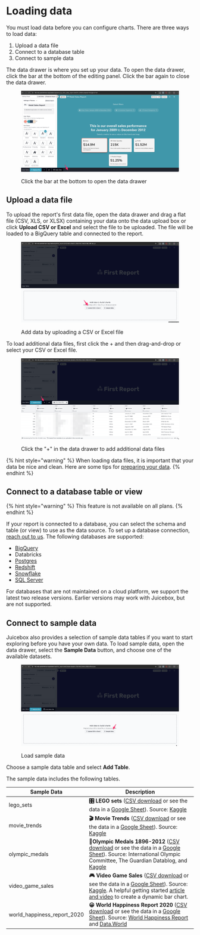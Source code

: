 # Loading data

You must load data before you can configure charts. There are three ways to load data:

1. Upload a data file
2. Connect to a database table
3. Connect to sample data

The data drawer is where you set up your data. To open the data drawer, click the bar at the bottom of the editing panel. Click the bar again to close the data drawer.&#x20;

<figure><img src="../../../.gitbook/assets/image (19).png" alt=""><figcaption><p>Click the bar at the bottom to open the data drawer</p></figcaption></figure>

## Upload a data file

To upload the report's first data file, open the data drawer and drag a flat file (CSV, XLS, or XLSX) containing your data onto the data upload box or click **Upload CSV or Excel** and select the file to be uploaded. The file will be loaded to a BigQuery table and connected to the report.&#x20;

<figure><img src="../../../.gitbook/assets/image (11).png" alt=""><figcaption><p>Add data by uploading a CSV or Excel file</p></figcaption></figure>

To load additional data files, first click the + and then drag-and-drop or select your CSV or Excel file.

<figure><img src="../../../.gitbook/assets/image (13).png" alt=""><figcaption><p>Click the "+" in the data drawer to add additional data files</p></figcaption></figure>

{% hint style="warning" %}
When loading data files, it is important that your data be nice and clean. Here are some tips for [preparing your data](../../design-tips/preparing-your-data.md).&#x20;
{% endhint %}

## Connect to a database table or view

{% hint style="warning" %}
This feature is not available on all plans.
{% endhint %}

If your report is connected to a database, you can select the schema and table (or view) to use as the data source. To set up a database connection, [reach out to us](../../../getting-started/reach-out-to-us.md).  The following databases are supported:

* [BigQuery](connecting-to-bigquery.md)
* Databricks
* [Postgres](connecting-to-postgres.md)
* [Redshift](connecting-to-redshift.md)
* [Snowflake](connecting-to-snowflake.md)
* [SQL Server](connecting-to-sql-server.md)

For databases that are not maintained on a cloud platform, we support the latest two release versions. Earlier versions may work with Juicebox, but are not supported.

## Connect to sample data

Juicebox also provides a selection of sample data tables if you want to start exploring before you have your own data. To load sample data, open the data drawer, select the **Sample Data** button, and choose one of the available datasets.&#x20;

<figure><img src="../../../.gitbook/assets/image (14).png" alt=""><figcaption><p>Load sample data</p></figcaption></figure>

Choose a sample data table and select **Add Table**.

The sample data includes the following tables.&#x20;

| Sample Data                    | Description                                                                                                                                                                                                                                                                                                                                                                                                                                                                                                               |
| ------------------------------ | ------------------------------------------------------------------------------------------------------------------------------------------------------------------------------------------------------------------------------------------------------------------------------------------------------------------------------------------------------------------------------------------------------------------------------------------------------------------------------------------------------------------------- |
| lego\_sets                     |  **🎛 LEGO sets** ([CSV download](https://docs.google.com/spreadsheets/d/10lJ-WWUvI8A1ezdzK0NWvGp5hjKT73Nj2N9eccLQIqY/export?format=csv\&gid=0) or see the data in a [Google Sheet](https://docs.google.com/spreadsheets/d/10lJ-WWUvI8A1ezdzK0NWvGp5hjKT73Nj2N9eccLQIqY/edit#gid=0)). Source: [Kaggle](https://www.kaggle.com/mterzolo/lego-sets)                                                                                                                                                                         |
| movie\_trends                  |  **🎬 Movie Trends** ([CSV download](https://docs.google.com/spreadsheets/d/1FyPKMdoHskUyDLJzo66fq5LBZxwIcot-JWGakXz9D_o/export?format=csv) or see the data in a [Google Sheet](https://docs.google.com/spreadsheets/d/1FyPKMdoHskUyDLJzo66fq5LBZxwIcot-JWGakXz9D_o/)). Source: [Kaggle](https://www.kaggle.com/)                                                                                                                                                                                                         |
| olympic\_medals                |  **🥇Olympic Medals 1896-2012** ([CSV download](https://docs.google.com/spreadsheets/d/1t5VH3Psl2O-ooo8vYPLkDplIWvUiYcQNeyJzVyiun98/export?format=csv\&gid=0) or see the data in a [Google Sheet](https://docs.google.com/spreadsheets/d/1t5VH3Psl2O-ooo8vYPLkDplIWvUiYcQNeyJzVyiun98/edit#gid=0)). Source: International Olympic Committee, The Guardian Datablog, and [Kaggle](https://www.kaggle.com/the-guardian/olympic-games)                                                                                       |
| video\_game\_sales             |  **🎮 Video Game Sales** ([CSV download](https://docs.google.com/spreadsheets/d/1HGTdSQF62dQMwyTCq71XcN5lO4cI9WzNIRthT1Uh_eE/export?format=csv) or see the data in a [Google Sheet](https://docs.google.com/spreadsheets/d/1HGTdSQF62dQMwyTCq71XcN5lO4cI9WzNIRthT1Uh_eE)). Source: [Kaggle](https://www.kaggle.com/gregorut/videogamesales). A helpful getting started [article and video](https://intercom.help/juiceboxdata/en/articles/4720121-simple-apps-dynamic-bar-chart-and-table) to create a dynamic bar chart. |
| world\_happiness\_report\_2020 | **😀 World Happiness Report 2020** ([CSV download](https://docs.google.com/spreadsheets/d/1UuRe1YL79gi8eeNDBM_oHMFiXUDvw4F2IJ6p9SNtZXI/export?format=csv\&gid=6513579) or see the data in a [Google Sheet](https://docs.google.com/spreadsheets/d/1UuRe1YL79gi8eeNDBM_oHMFiXUDvw4F2IJ6p9SNtZXI/edit#gid=6513579)). Source: [World Happiness Report](https://worldhappiness.report/ed/2020/) and [Data.World](https://data.world/makeovermonday)                                                                           |
